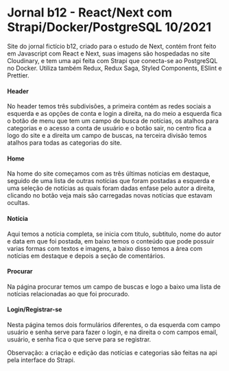# Jornal b12 - React/Next com Strapi/Docker/PostgreSQL 10/2021
Site do jornal fictício b12, criado para o estudo de Next, contém front feito em Javascript com React e Next, suas imagens são hospedadas no site Cloudinary, e tem uma api feita com Strapi que conecta-se ao PostgreSQL no Docker. Utiliza também Redux, Redux Saga, Styled Components, ESlint e Prettier.

#### Header
No header temos três subdivisões, a primeira contém as redes sociais a esquerda e as opções de conta e login a direita, na do meio a esquerda fica o botão de menu que tem um campo de busca de notícias, os atalhos para categorias e o acesso a conta de usuário e o botão sair, no centro fica a logo do site e a direita um campo de buscas, na terceira divisão temos atalhos para todas as categorias do site.

#### Home
Na home do site começamos com as três últimas noticias em destaque, seguido de uma lista de outras notícias que foram postadas a esquerda e uma seleção de notícias as quais foram dadas enfase pelo autor a direita, clicando no botão veja mais são carregadas novas notícias que estavam ocultas.

#### Notícia
Aqui temos a notícia completa, se inicia com titulo, subtitulo, nome do autor e data em que foi postada, em baixo temos o conteúdo que pode possuir varias formas com textos e imagens, a baixo disso temos a área com notícias em destaque e depois a seção de comentários.

#### Procurar
Na página procurar temos um campo de buscas e logo a baixo uma lista de notícias relacionadas ao que foi procurado.

#### Login/Registrar-se
Nesta página temos dois formulários diferentes, o da esquerda com campo usuário e senha serve para fazer o login, e na direita o com campos email, usuário, e senha fica o que serve para se registrar.

Observação: a criação e edição das notícias e categorias são feitas na api pela interface do Strapi.
